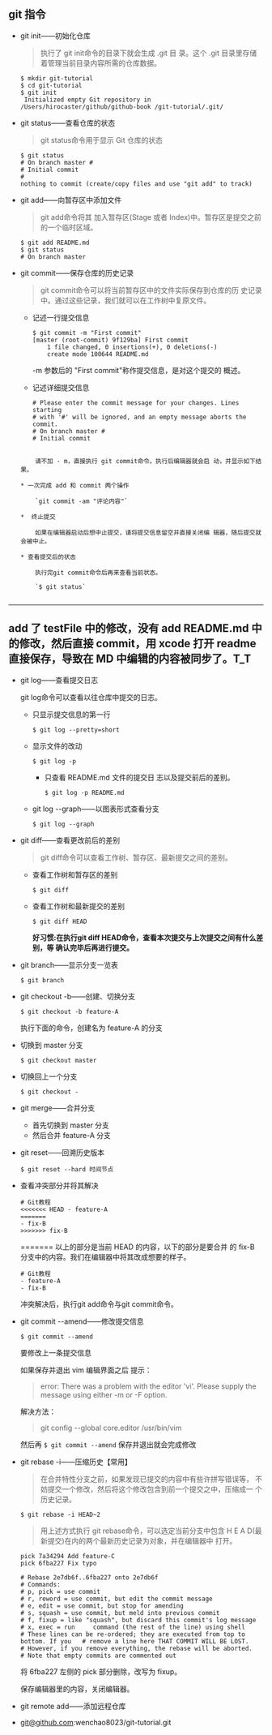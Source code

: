 
## git 指令

* git init——初始化仓库

	> 执行了 git init命令的目录下就会生成 .git 目 录。这个 .git 目录里存储着管理当前目录内容所需的仓库数据。

	```
	$ mkdir git-tutorial
	$ cd git-tutorial
	$ git init
	 Initialized empty Git repository in /Users/hirocaster/github/github-book /git-tutorial/.git/
	```

* git status——查看仓库的状态

	> git status命令用于显示 Git 仓库的状态
	
	```
	$ git status
	# On branch master #
	# Initial commit
	#
	nothing to commit (create/copy files and use "git add" to track)
	```
	
* git add——向暂存区中添加文件

	> git add命令将其 加入暂存区(Stage 或者 Index)中。暂存区是提交之前的一个临时区域。

	```
	$ git add README.md 
	$ git status
	# On branch master
	```
	
* git commit——保存仓库的历史记录
	
	> git commit命令可以将当前暂存区中的文件实际保存到仓库的历
史记录中。通过这些记录，我们就可以在工作树中复原文件。

	* 记述一行提交信息
		
		```
		$ git commit -m "First commit"
		[master (root-commit) 9f129ba] First commit
			1 file changed, 0 insertions(+), 0 deletions(-) 
			create mode 100644 README.md
		```
		
		 -m 参数后的 "First commit"称作提交信息，是对这个提交的 概述。
		
	* 记述详细提交信息
		
		```
		# Please enter the commit message for your changes. Lines starting
		# with '#' will be ignored, and an empty message aborts the commit.
		# On branch master #
		# Initial commit
	```
	
		请不加 - m，直接执行 git commit命令。执行后编辑器就会启 动，并显示如下结果。
		
	* 一次完成 add 和 commit 两个操作
	
		`git commit -am "评论内容"`
		
	*  终止提交
	
		如果在编辑器启动后想中止提交，请将提交信息留空并直接关闭编 辑器，随后提交就会被中止。
		
	* 查看提交后的状态

		执行完git commit命令后再来查看当前状态。
		
		`$ git status`


---
add 了 testFile 中的修改，没有 add README.md 中的修改，然后直接 commit，用 xcode 打开 readme 直接保存，导致在 MD 中编辑的内容被同步了。T_T
---

* git log——查看提交日志

	git log命令可以查看以往仓库中提交的日志。
	
	* 只显示提交信息的第一行

		`$ git log --pretty=short`
		
	* 显示文件的改动
	
		`$ git log -p`
		
		* 只查看 README.md 文件的提交日 志以及提交前后的差别。

			`$ git log -p README.md`
			
	* git log --graph——以图表形式查看分支

		`$ git log --graph`
		
* git diff——查看更改前后的差别

	> git diff命令可以查看工作树、暂存区、最新提交之间的差别。
	
	* 查看工作树和暂存区的差别

		`$ git diff`
		
	* 查看工作树和最新提交的差别

		`$ git diff HEAD`
		
		**好习惯:在执行git diff HEAD命令，查看本次提交与上次提交之间有什么差别，等 确认完毕后再进行提交。**
		
* git branch——显示分支一览表

	`$ git branch`
	
*  git checkout -b——创建、切换分支

	`$ git checkout -b feature-A`
		执行下面的命令，创建名为 feature-A 的分支
	
* 切换到 master 分支

	`$ git checkout master`
	
* 切换回上一个分支

	`$ git checkout -`
	
* git merge——合并分支

	* 首先切换到 master 分支
	* 然后合并 feature-A 分支

* git reset——回溯历史版本

	`$ git reset --hard 时间节点`
	
* 查看冲突部分并将其解决

	```
	# Git教程	<<<<<<< HEAD - feature-A	=======	- fix-B	>>>>>>> fix-B	```
	
	======= 以上的部分是当前 HEAD 的内容，以下的部分是要合并 的 fix-B 分支中的内容。我们在编辑器中将其改成想要的样子。
	
	```
	# Git教程	- feature-A	- fix-B
	```
	
	冲突解决后，执行git add命令与git commit命令。
	
* git commit --amend——修改提交信息

	`$ git commit --amend`
	
	要修改上一条提交信息
	
	如果保存并退出 vim 编辑界面之后
	提示：
	> error: There was a problem with the editor 'vi'.
Please supply the message using either -m or -F option.

	解决方法：
	> git config --global core.editor /usr/bin/vim
	
	然后再 `$ git commit --amend` 保存并退出就会完成修改
	
* git rebase -i——压缩历史【常用】

	> 在合并特性分支之前，如果发现已提交的内容中有些许拼写错误等， 不妨提交一个修改，然后将这个修改包含到前一个提交之中，压缩成一 个历史记录。
	
	`$ git rebase -i HEAD~2`
	
	> 用上述方式执行 git rebase命令，可以选定当前分支中包含 H E A D(最新提交)在内的两个最新历史记录为对象，并在编辑器中 打开。
	
	```
	pick 7a34294 Add feature-C 
	pick 6fba227 Fix typo
		# Rebase 2e7db6f..6fba227 onto 2e7db6f	# Commands:	# p, pick = use commit	# r, reword = use commit, but edit the commit message	# e, edit = use commit, but stop for amending	# s, squash = use commit, but meld into previous commit	# f, fixup = like "squash", but discard this commit's log message 
	# x, exec = run 	command (the rest of the line) using shell	# These lines can be re-ordered; they are executed from top to bottom. If you 	# remove a line here THAT COMMIT WILL BE LOST.	# However, if you remove everything, the rebase will be aborted.	# Note that empty commits are commented out
	```
	
	将 6fba227 左侧的 pick 部分删除，改写为 fixup。
	
	保存编辑器里的内容，关闭编辑器。
	
* git remote add——添加远程仓库
* 	git@github.com:wenchao8023/git-tutorial.git